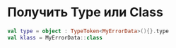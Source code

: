 # Получить Type или Class

```kotlin
val type = object : TypeToken<MyErrorData>(){}.type
val klass = MyErrorData::class
```

